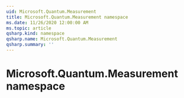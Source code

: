 ```yaml
---
uid: Microsoft.Quantum.Measurement
title: Microsoft.Quantum.Measurement namespace
ms.date: 11/26/2020 12:00:00 AM
ms.topic: article
qsharp.kind: namespace
qsharp.name: Microsoft.Quantum.Measurement
qsharp.summary: ''
---
```


# Microsoft.Quantum.Measurement namespace



